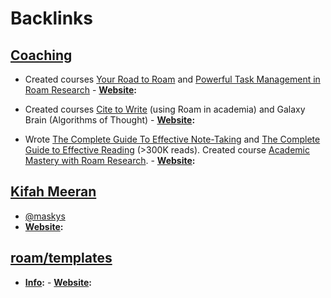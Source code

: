 
# Backlinks
## [Coaching](<Coaching.md>)
- Created courses [Your Road to Roam](https://courses.rjnestor.com/p/your-road-to-roam) and [Powerful Task Management in Roam Research](https://courses.rjnestor.com/p/powerful-task-management-in-roam-research)
            - **[Website](<Website.md>):**

- Created courses [Cite to Write](https://t.co/Z95EFrEenY?amp=1) (using Roam in academia) and Galaxy Brain (Algorithms of Thought)
            - **[Website](<Website.md>):**

- Wrote [The Complete Guide To Effective Note-Taking](https://roambrain.com/the-complete-guide-to-effective-note-taking/) and [The Complete Guide to Effective Reading](https://maartenvandoorn.medium.com/the-complete-guide-to-effective-reading-fc1835937757) (>300K reads). Created course [Academic Mastery with Roam Research](https://www.academicmasterywithroam.com/). 
            - **[Website](<Website.md>):**

## [Kifah Meeran](<Kifah Meeran.md>)
- [@maskys](https://twitter.com/maskys_)
- **[Website](<Website.md>):**

## [roam/templates](<roam/templates.md>)
- **[Info](<Info.md>):**
        - **[Website](<Website.md>):**

